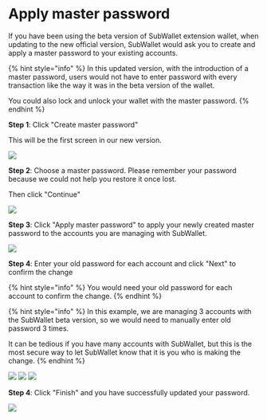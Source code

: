 # Apply master password

If you have been using the beta version of SubWallet extension wallet, when updating to the new official version, SubWallet would ask you to create and apply a master password to your existing accounts.&#x20;

{% hint style="info" %}
In this updated version, with the introduction of a master password, users would not have to enter password with every transaction like the way it was in the beta version of the wallet.&#x20;

You could also lock and unlock your wallet with the master password.&#x20;
{% endhint %}

**Step 1**: Click "Create master password"

This will be the first screen in our new version.

![](<../.gitbook/assets/Screenshot 2023-04-18 093511.png>)



**Step 2**: Choose a master password. Please remember your password because we could not help you restore it once lost.&#x20;

Then click "Continue"

![](<../.gitbook/assets/Screenshot 2023-04-18 093531.png>)

**Step 3**: Click "Apply master password" to apply your newly created master password to the accounts you are managing with SubWallet.&#x20;

![](<../.gitbook/assets/Screenshot 2023-04-18 093558.png>)



**Step 4**: Enter your old password for each account and click "Next" to confirm the change

{% hint style="info" %}
You would need your old password for each account to confirm the change.&#x20;
{% endhint %}

{% hint style="info" %}
In this example, we are managing 3 accounts with the SubWallet beta version, so we would need to manually enter old password 3 times.&#x20;

It can be tedious if you have many accounts with SubWallet, but this is the most secure way to let SubWallet know that it is you who is making the change.&#x20;
{% endhint %}

![](<../.gitbook/assets/spaces\_2zseowhOCGE5xsJFb2z5\_uploads\_OeoJ91TQS9Qo5Q3QnLUs\_Screenshot 2023-04-18 094355.webp>) ![](<../.gitbook/assets/spaces\_2zseowhOCGE5xsJFb2z5\_uploads\_xRL62Ur3ddEAGINGfoNW\_Screenshot 2023-04-18 094417.webp>) ![](<../.gitbook/assets/spaces\_2zseowhOCGE5xsJFb2z5\_uploads\_bNWO24PM6Ao14IiaJ3HZ\_Screenshot 2023-04-18 094446.webp>)



**Step 4**: Click "Finish" and you have successfully updated your password.&#x20;

![](<../.gitbook/assets/image (6) (1).png>)



